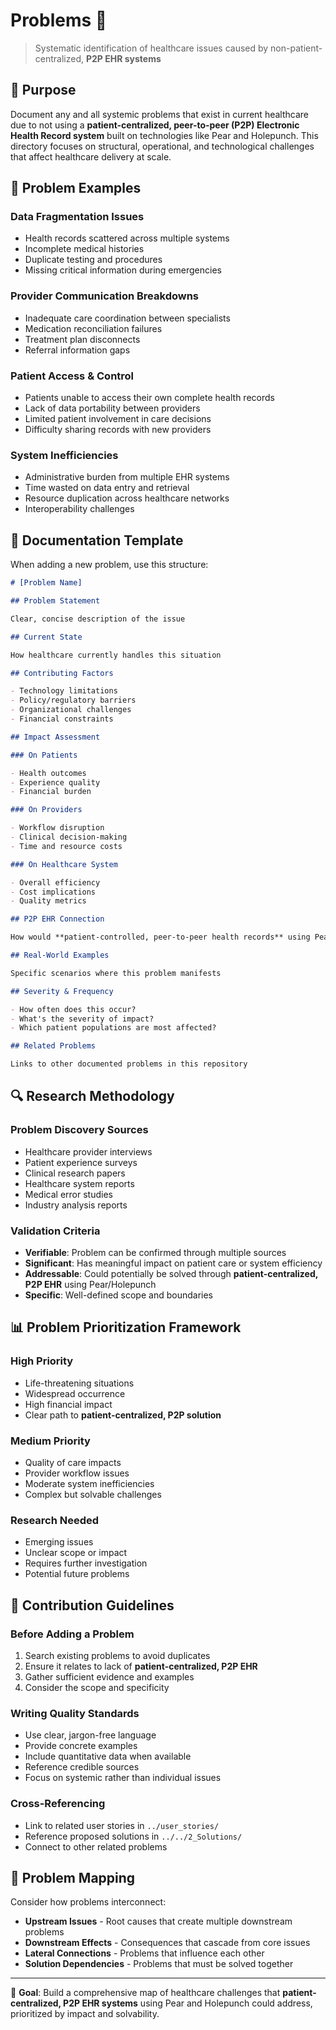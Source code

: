# Problems 🔧

> Systematic identification of healthcare issues caused by non-patient-centralized, **P2P EHR systems**

## 🎯 Purpose

Document any and all systemic problems that exist in current healthcare due to not using a **patient-centralized, peer-to-peer (P2P) Electronic Health Record system** built on technologies like Pear and Holepunch. This directory focuses on structural, operational, and technological challenges that affect healthcare delivery at scale.

## 🏥 Problem Examples

### Data Fragmentation Issues

- Health records scattered across multiple systems
- Incomplete medical histories
- Duplicate testing and procedures
- Missing critical information during emergencies

### Provider Communication Breakdowns

- Inadequate care coordination between specialists
- Medication reconciliation failures
- Treatment plan disconnects
- Referral information gaps

### Patient Access & Control

- Patients unable to access their own complete health records
- Lack of data portability between providers
- Limited patient involvement in care decisions
- Difficulty sharing records with new providers

### System Inefficiencies

- Administrative burden from multiple EHR systems
- Time wasted on data entry and retrieval
- Resource duplication across healthcare networks
- Interoperability challenges

## 📝 Documentation Template

When adding a new problem, use this structure:

```markdown
# [Problem Name]

## Problem Statement

Clear, concise description of the issue

## Current State

How healthcare currently handles this situation

## Contributing Factors

- Technology limitations
- Policy/regulatory barriers
- Organizational challenges
- Financial constraints

## Impact Assessment

### On Patients

- Health outcomes
- Experience quality
- Financial burden

### On Providers

- Workflow disruption
- Clinical decision-making
- Time and resource costs

### On Healthcare System

- Overall efficiency
- Cost implications
- Quality metrics

## P2P EHR Connection

How would **patient-controlled, peer-to-peer health records** using Pear/Holepunch address this problem?

## Real-World Examples

Specific scenarios where this problem manifests

## Severity & Frequency

- How often does this occur?
- What's the severity of impact?
- Which patient populations are most affected?

## Related Problems

Links to other documented problems in this repository
```

## 🔍 Research Methodology

### Problem Discovery Sources

- Healthcare provider interviews
- Patient experience surveys
- Clinical research papers
- Healthcare system reports
- Medical error studies
- Industry analysis reports

### Validation Criteria

- **Verifiable**: Problem can be confirmed through multiple sources
- **Significant**: Has meaningful impact on patient care or system efficiency
- **Addressable**: Could potentially be solved through **patient-centralized, P2P EHR** using Pear/Holepunch
- **Specific**: Well-defined scope and boundaries

## 📊 Problem Prioritization Framework

### High Priority

- Life-threatening situations
- Widespread occurrence
- High financial impact
- Clear path to **patient-centralized, P2P solution**

### Medium Priority

- Quality of care impacts
- Provider workflow issues
- Moderate system inefficiencies
- Complex but solvable challenges

### Research Needed

- Emerging issues
- Unclear scope or impact
- Requires further investigation
- Potential future problems

## 🤝 Contribution Guidelines

### Before Adding a Problem

1. Search existing problems to avoid duplicates
2. Ensure it relates to lack of **patient-centralized, P2P EHR**
3. Gather sufficient evidence and examples
4. Consider the scope and specificity

### Writing Quality Standards

- Use clear, jargon-free language
- Provide concrete examples
- Include quantitative data when available
- Reference credible sources
- Focus on systemic rather than individual issues

### Cross-Referencing

- Link to related user stories in `../user_stories/`
- Reference proposed solutions in `../../2_Solutions/`
- Connect to other related problems

## 🎨 Problem Mapping

Consider how problems interconnect:

- **Upstream Issues** - Root causes that create multiple downstream problems
- **Downstream Effects** - Consequences that cascade from core issues
- **Lateral Connections** - Problems that influence each other
- **Solution Dependencies** - Problems that must be solved together

---

🎯 **Goal**: Build a comprehensive map of healthcare challenges that **patient-centralized, P2P EHR systems** using Pear and Holepunch could address, prioritized by impact and solvability.
